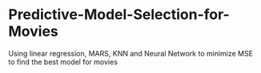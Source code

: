 # Predictive-Model-Selection-for-Movies
Using linear regression, MARS, KNN and Neural Network to minimize MSE to find the best model for movies
